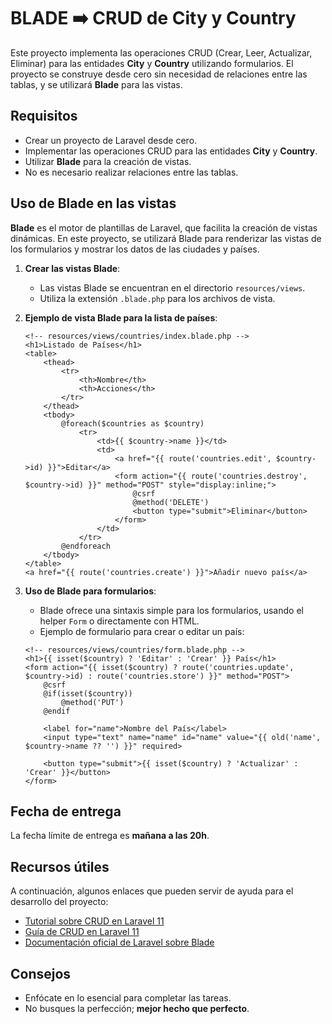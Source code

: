 # BLADE ➡️ CRUD de City y Country

Este proyecto implementa las operaciones CRUD (Crear, Leer, Actualizar, Eliminar) para las entidades **City** y **Country** utilizando formularios. El proyecto se construye desde cero sin necesidad de relaciones entre las tablas, y se utilizará **Blade** para las vistas.

## Requisitos

- Crear un proyecto de Laravel desde cero.
- Implementar las operaciones CRUD para las entidades **City** y **Country**.
- Utilizar **Blade** para la creación de vistas.
- No es necesario realizar relaciones entre las tablas.

## Uso de Blade en las vistas

**Blade** es el motor de plantillas de Laravel, que facilita la creación de vistas dinámicas. En este proyecto, se utilizará Blade para renderizar las vistas de los formularios y mostrar los datos de las ciudades y países.

1. **Crear las vistas Blade**:
   - Las vistas Blade se encuentran en el directorio `resources/views`.
   - Utiliza la extensión `.blade.php` para los archivos de vista.

2. **Ejemplo de vista Blade para la lista de países**:
    ```blade
    <!-- resources/views/countries/index.blade.php -->
    <h1>Listado de Países</h1>
    <table>
        <thead>
            <tr>
                <th>Nombre</th>
                <th>Acciones</th>
            </tr>
        </thead>
        <tbody>
            @foreach($countries as $country)
                <tr>
                    <td>{{ $country->name }}</td>
                    <td>
                        <a href="{{ route('countries.edit', $country->id) }}">Editar</a>
                        <form action="{{ route('countries.destroy', $country->id) }}" method="POST" style="display:inline;">
                            @csrf
                            @method('DELETE')
                            <button type="submit">Eliminar</button>
                        </form>
                    </td>
                </tr>
            @endforeach
        </tbody>
    </table>
    <a href="{{ route('countries.create') }}">Añadir nuevo país</a>
    ```

3. **Uso de Blade para formularios**:
    - Blade ofrece una sintaxis simple para los formularios, usando el helper `Form` o directamente con HTML.
    - Ejemplo de formulario para crear o editar un país:

    ```blade
    <!-- resources/views/countries/form.blade.php -->
    <h1>{{ isset($country) ? 'Editar' : 'Crear' }} País</h1>
    <form action="{{ isset($country) ? route('countries.update', $country->id) : route('countries.store') }}" method="POST">
        @csrf
        @if(isset($country))
            @method('PUT')
        @endif

        <label for="name">Nombre del País</label>
        <input type="text" name="name" id="name" value="{{ old('name', $country->name ?? '') }}" required>

        <button type="submit">{{ isset($country) ? 'Actualizar' : 'Crear' }}</button>
    </form>
    ```

## Fecha de entrega

La fecha límite de entrega es **mañana a las 20h**.

## Recursos útiles

A continuación, algunos enlaces que pueden servir de ayuda para el desarrollo del proyecto:

- [Tutorial sobre CRUD en Laravel 11](https://www.itsolutionstuff.com/post/laravel-11-crud-application-example-tutorialexample.html)
- [Guía de CRUD en Laravel 11](https://umarfarooquekhan.medium.com/laravel-11-crud-application-example-tutorial-42f0c2d3b13d)
- [Documentación oficial de Laravel sobre Blade](https://laravel.com/docs/11.x/blade)

## Consejos

- Enfócate en lo esencial para completar las tareas.
- No busques la perfección; **mejor hecho que perfecto**.
